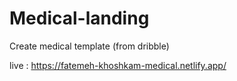 # Medical-landing

Create medical template (from dribble)

live : https://fatemeh-khoshkam-medical.netlify.app/
